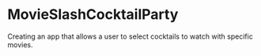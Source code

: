 # MovieSlashCocktailParty
Creating an app that allows a user to select cocktails to watch with specific movies.
